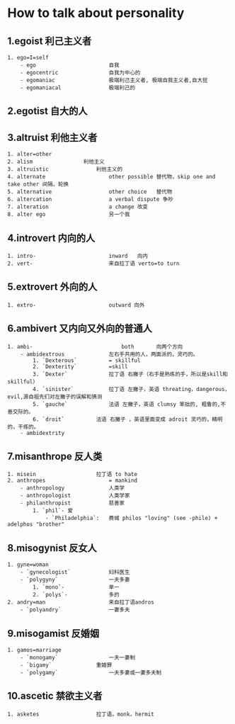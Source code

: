 # How to talk about personality

## 1.egoist           	利己主义者

	1. ego=I=self
		- ego                      	自我
		- egocentric             	自我为中心的
		- egomaniac          		极端利己主义者, 极端自我主义者,自大狂
		- egomaniacal       		极端利己的

## 2.egotist          	自大的人
## 3.altruist 		利他主义者
	1. alter=other
	2. alism				利他主义
	3. altruistic				利他主义的
	4. alternate               		other possible 替代物，skip one and take other 间隔，轮换
	5. alternative            		other choice   替代物            
	6. altercation            		a verbal dispute 争吵
	7. alteration              		a change 改变
	8. alter ego               		另一个我

## 4.introvert        	内向的人
	1. intro-              			inward   向内
	2. vert-               			来自拉丁语 verto=to turn
## 5.extrovert       	外向的人
	1. extro-             			outward 向外
## 6.ambivert       	又内向又外向的普通人
	1. ambi-             				both       向两个方向
		- ambidextrous 				左右手共用的人，两面派的，灵巧的。
			1. `Dexterous` 			= skillful
			2. `Dexterity`			=skill
			3. `Dexter` 			拉丁语 右撇子（右手是熟练的手，所以是skill和skillful）  
			4. `sinister` 			拉丁语 左撇子，英语 threating，dangerous，evil,源自祖先们对左撇子的误解和猜测
			5. `gauche` 			法语 左撇子，英语 clumsy 笨拙的, 粗鲁的,不善交际的。
			6. `droit` 			法语 右撇子 ，英语里面变成 adroit 灵巧的，精明的，干练的。 
		- ambidextrity
## 7.misanthrope 	反人类
	1. misein 					拉丁语 to hate
	2. anthropes					= mankind  
		- anthropology 				人类学
		- anthropologist 			人类学家
		- philanthropist 			慈善家
			1. `phil`- 爱
			    - `Philadelphia`: 	费城 philos "loving" (see -phile) + adelphos "brother"

        
## 8.misogynist    	反女人
	1. gyne=woman
		- `gynecologist` 			妇科医生
		- `polygyny` 				一夫多妻
		    1. `mono`-  			单一
		    2. `polys`- 			多的
	2. andry=man   					来自拉丁语andros    
		- `polyandry` 				一妻多夫


## 9.misogamist   	反婚姻    
	1. gamos=marriage 
		- `monogamy` 				一夫一妻制
		- `bigamy`				重婚罪 
		- `polygamy` 				一夫多妻或一妻多夫制

## 10.ascetic        	禁欲主义者
	1. asketes 					拉丁语，monk，hermit



